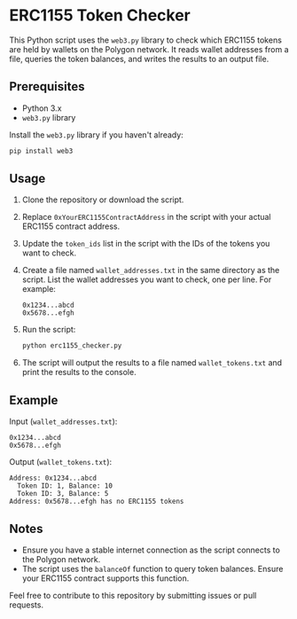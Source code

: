 # ERC1155 Token Checker

This Python script uses the `web3.py` library to check which ERC1155 tokens are held by wallets on the Polygon network. It reads wallet addresses from a file, queries the token balances, and writes the results to an output file.

## Prerequisites

- Python 3.x
- `web3.py` library

Install the `web3.py` library if you haven't already:

```bash
pip install web3
```

## Usage

1. Clone the repository or download the script.

2. Replace `0xYourERC1155ContractAddress` in the script with your actual ERC1155 contract address.

3. Update the `token_ids` list in the script with the IDs of the tokens you want to check.

4. Create a file named `wallet_addresses.txt` in the same directory as the script. List the wallet addresses you want to check, one per line. For example:

    ```
    0x1234...abcd
    0x5678...efgh
    ```

5. Run the script:

    ```bash
    python erc1155_checker.py
    ```

6. The script will output the results to a file named `wallet_tokens.txt` and print the results to the console.

## Example

Input (`wallet_addresses.txt`):
```
0x1234...abcd
0x5678...efgh
```

Output (`wallet_tokens.txt`):
```
Address: 0x1234...abcd
  Token ID: 1, Balance: 10
  Token ID: 3, Balance: 5
Address: 0x5678...efgh has no ERC1155 tokens
```

## Notes

- Ensure you have a stable internet connection as the script connects to the Polygon network.
- The script uses the `balanceOf` function to query token balances. Ensure your ERC1155 contract supports this function.

Feel free to contribute to this repository by submitting issues or pull requests.
